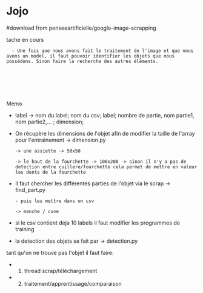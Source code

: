 # Jojo

#download from penseeartificielle/google-image-scrapping

tache en cours

      - Une fois que nous avons fait le traitement de l'image et que nous avons un model, il faut pouvoir identifier les objets que nous possédons. Sinon faire la recherche des autres éléments.
      



<br><br><br><br>

Memo

- label -> nom du label; nom du csv; label; nombre de partie, nom partie1, nom partie2,... ; dimension;

- On récupère les dimensions de l'objet afin de modifier la taille de l'array pour l'entrainement -> dimension.py

      -> une assiette -> 50x50
      
      -> le haut de la fourchette -> 100x200 -> sinon il n'y a pas de detection entre cuillere/fourchette cela permet de mettre en valeur les dents de la fourchette

- Il faut chercher les différentes parties de l'objet via le scrap -> find_part.py
      
      - puis les mettre dans un csv
      
      -> manche / cuve
      
    


- si le csv contient deja 10 labels il faut modifier les programmes de training

- la detection des objets se fait par -> detection.py



tant qu'on ne trouve pas l'objet il faut faire:

  - 1) thread scrap/téléchargement
  
  - 2) traitement/apprentissage/comparaison


